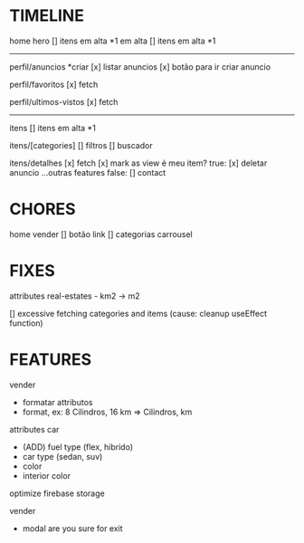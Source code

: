 # TIMELINE
home
  hero
    [] itens em alta *1
  em alta
    [] itens em alta *1

---
perfil/anuncios *criar
  [x] listar anuncios
  [x] botão para ir criar anuncio

perfil/favoritos
  [x] fetch

perfil/ultimos-vistos
  [x] fetch

---
itens
  [] itens em alta *1

itens/[categories]
  [] filtros
  [] buscador

itens/detalhes
  [x] fetch
  [x] mark as view
  é meu item?
    true:
      [x] deletar anuncio
      ...outras features
    false:
      [] contact

# CHORES
home
  vender
  [] botão link
  [] categorias carrousel

# FIXES
attributes
  real-estates
    - km2 -> m2

[] excessive fetching categories and items (cause: cleanup useEffect function)

# FEATURES
vender
- formatar attributos
- format, ex: 8 Cilindros, 16 km => Cilindros, km

attributes
  car
  - (ADD) fuel type (flex, hibrido)
  - car type (sedan, suv)
  - color
  - interior color

optimize firebase storage

vender
- modal are you sure for exit
